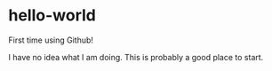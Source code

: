 # hello-world
First time using Github!

I have no idea what I am doing. This is probably a good place to start. 
